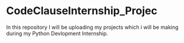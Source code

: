 # CodeClauseInternship_Projec 
In this repository I will be uploading my projects which i will be making during my Python Devlopment Internship.
